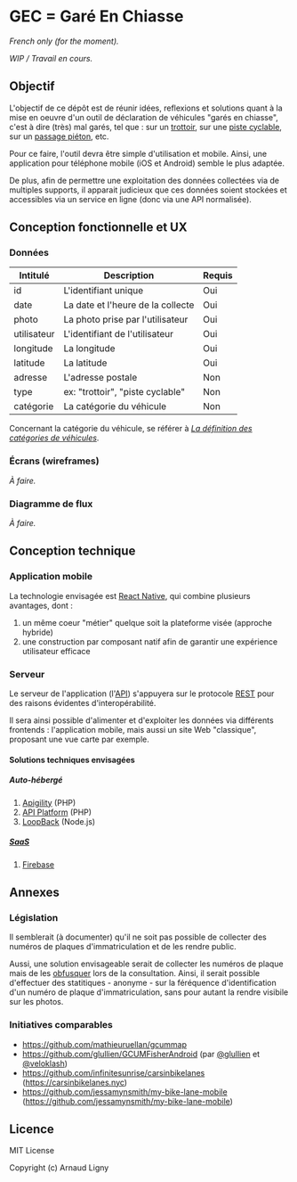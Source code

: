 # GEC = Garé En Chiasse

_French only (for the moment)._

_WIP / Travail en cours._

## Objectif

L'objectif de ce dépôt est de réunir idées, reflexions et solutions quant à la mise en oeuvre d'un outil de déclaration de véhicules "garés en chiasse", c'est à dire (très) mal garés, tel que : sur un [trottoir](https://fr.m.wikipedia.org/wiki/Trottoir), sur une [piste cyclable](https://fr.m.wikipedia.org/wiki/Am%C3%A9nagement_cyclable#Piste_cyclable), sur un [passage piéton](https://fr.m.wikipedia.org/wiki/Passage_pi%C3%A9ton), etc.

Pour ce faire, l'outil devra être simple d'utilisation et mobile.
Ainsi, une application pour téléphone mobile (iOS et Android) semble le plus adaptée.

De plus, afin de permettre une exploitation des données collectées via de multiples supports, il apparait judicieux que ces données soient stockées et accessibles via un service en ligne (donc via une API normalisée).

## Conception fonctionnelle et UX

### Données

| Intitulé   | Description                      | Requis |
|------------|----------------------------------|--------|
| id         | L'identifiant unique             | Oui    |
| date       | La date et l'heure de la collecte| Oui    |
| photo      | La photo prise par l'utilisateur | Oui    |
| utilisateur| L'identifiant de l'utilisateur   | Oui    |
| longitude  | La longitude                     | Oui    |
| latitude   | La latitude                      | Oui    |
| adresse    | L'adresse postale                | Non    |
| type       | ex: "trottoir", "piste cyclable" | Non    |
| catégorie  | La catégorie du véhicule         | Non    |

Concernant la catégorie du véhicule, se référer à [_La définition des catégories de véhicules_](http://www.developpement-durable.gouv.fr/La-definition-des-categories-de,12402.html).

### Écrans (wireframes)

_À faire._

### Diagramme de flux

_À faire._

## Conception technique

### Application mobile

La technologie envisagée est [React Native](https://facebook.github.io/react-native/), qui combine plusieurs avantages, dont :

1. un même coeur "métier" quelque soit la plateforme visée (approche hybride)
2. une construction par composant natif afin de garantir une expérience utilisateur efficace

### Serveur

Le serveur de l'application (l'[API](https://fr.m.wikipedia.org/wiki/Interface_de_programmation)) s'appuyera sur le protocole [REST](https://fr.m.wikipedia.org/wiki/Representational_state_transfer) pour des raisons évidentes d'interopérabilité.

Il sera ainsi possible d'alimenter et d'exploiter les données via différents frontends : l'application mobile, mais aussi un site 
Web "classique", proposant une vue carte par exemple.

#### Solutions techniques envisagées

##### Auto-hébergé

1. [Apigility](https://apigility.org) (PHP)
2. [API Platform](https://api-platform.com) (PHP)
3. [LoopBack](https://loopback.io) (Node.js)

##### [SaaS](http://fr.wikipedia.org/wiki/SaaS)

1. [Firebase](https://firebase.google.com)

## Annexes

### Législation

Il semblerait (à documenter) qu'il ne soit pas possible de collecter des numéros de plaques d'immatriculation et de les rendre public.

Aussi, une solution envisageable serait de collecter les numéros de plaque mais de les [obfusquer](https://fr.wiktionary.org/wiki/obfusquer) lors de la consultation.
Ainsi, il serait possible d'effectuer des statitiques - anonyme - sur la féréquence d'identification d'un numéro de plaque d'immatriculation, sans pour autant la rendre visibile sur les photos.

### Initiatives comparables

* https://github.com/mathieuruellan/gcummap
* https://github.com/glullien/GCUMFisherAndroid (par [@glullien](https://twitter.com/glullien) et [@veloklash](https://twitter.com/veloklash))
* https://github.com/infinitesunrise/carsinbikelanes (https://carsinbikelanes.nyc)
* https://github.com/jessamynsmith/my-bike-lane-mobile (https://github.com/jessamynsmith/my-bike-lane-mobile)

## Licence

MIT License

Copyright (c) Arnaud Ligny
